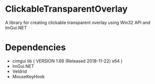 # ClickableTransparentOverlay
A library for creating clickable transparent overlay using Win32 API and ImGui.NET

# Dependencies
* cimgui lib ( VERSION 1.66 (Released 2018-11-22) x64 )
* ImGui.NET
* Veldrid
* MouseKeyHook
